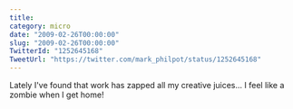 ```yaml
---
title: 
category: micro
date: "2009-02-26T00:00:00"
slug: "2009-02-26T00:00:00"
TwitterId: "1252645168"
TweetUrl: "https://twitter.com/mark_philpot/status/1252645168"
---
```


Lately I've found that work has zapped all my creative juices... I feel like a
zombie when I get home!
